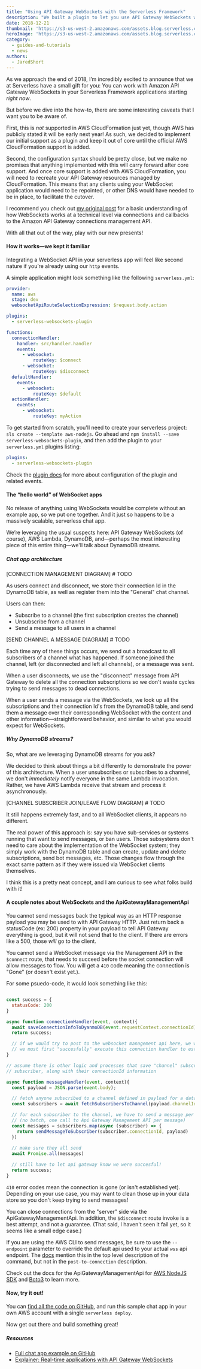 ```yaml
---
title: "Using API Gateway WebSockets with the Serverless Framework"
description: "We built a plugin to let you use API Gateway WebSockets with the Serverless Framework, even in advance of CloudFormation support! Try it out."
date: 2018-12-21
thumbnail: 'https://s3-us-west-2.amazonaws.com/assets.blog.serverless.com/websockets/api-gateway-websockets-thumb.png'
heroImage: 'https://s3-us-west-2.amazonaws.com/assets.blog.serverless.com/websockets/api-gateway-websockets-header.svg'
category:
  - guides-and-tutorials
  - news
authors: 
  - JaredShort
---
```



As we approach the end of 2018, I’m incredibly excited to announce that we at Serverless have a small gift for you: You can work with Amazon API Gateway WebSockets in your Serverless Framework applications starting _right now_.

But before we dive into the how-to, there are some interesting caveats that I want you to be aware of.

First, this is _not_ supported in AWS CloudFormation just yet, though AWS has publicly stated it will be early next year! As such, we decided to implement our initial support as a plugin and keep it out of core until the official AWS CloudFormation support is added.

Second, the configuration syntax should be pretty close, but we make no promises that anything implemented with this will carry forward after core support. And once core support is added with AWS CloudFormation, you will need to recreate your API Gateway resources managed by CloudFormation. This means that any clients using your WebSocket application would need to be repointed, or other DNS would have needed to be in place, to facilitate the cutover.

I recommend you check out [my original post](https://serverless.com/blog/api-gateway-websockets-support/) for a basic understanding of how WebSockets works at a technical level via connections and callbacks to the Amazon API Gateway connections management API.

With all that out of the way, play with our new presents!

#### How it works—we kept it familiar

Integrating a WebSocket API in your serverless app will feel like second nature if you’re already using our `http` events.

A simple application might look something like the following `serverless.yml`:

```yaml
provider:
  name: aws
  stage: dev
  websocketApiRouteSelectionExpression: $request.body.action

plugins:
  - serverless-websockets-plugin

functions:
  connectionHandler:
    handler: src/handler.handler
    events:
      - websocket:
          routeKey: $connect
      - websocket:
          routeKey: $disconnect
  defaultHandler:
    events:
      - websocket:
          routeKey: $default
  actionHandler:
    events:
      - websocket:
          routeKey: myAction
```

To get started from scratch, you'll need to create your serverless project: `sls create --template aws-nodejs`. Go ahead and `npm install --save serverless-websockets-plugin`, and then add the plugin to your `serverless.yml` plugins listing:

```yaml
plugins:
  - serverless-websockets-plugin
```

Check the [plugin docs](https://github.com/serverless/serverless-websockets-plugin) for more about configuration of the plugin and related events.

#### The “hello world” of WebSocket apps

No release of anything using WebSockets would be complete without an example app, so we put one together. And it just so happens to be a massively scalable, serverless chat app.

We’re leveraging the usual suspects here: API Gateway WebSockets (of course), AWS Lambda, DynamoDB, and—perhaps the most interesting piece of this entire thing—we'll talk about DynamoDB streams.

##### Chat app architecture

[CONNECTION MANAGEMENT DIAGRAM] # TODO

As users connect and disconnect, we store their connection Id in the DynamoDB table, as well as register them into the "General" chat channel.

Users can then:

- Subscribe to a channel (the first subscription creates the channel)
- Unsubscribe from a channel
- Send a message to all users in a channel

[SEND CHANNEL A MESSAGE DIAGRAM] # TODO

Each time any of these things occurs, we send out a broadcast to all subscribers of a channel what has happened. If someone joined the channel, left (or disconnected and left all channels), or a message was sent.

When a user disconnects, we use the "disconnect" message from API Gateway to delete all the connection subscriptions so we don't waste cycles trying to send messages to dead connections.

When a user sends a message via the WebSockets, we look up all the subscriptions and their connection Id's from the DynamoDB table, and send them a message over their corresponding WebSocket with the content and other information—straightforward behavior, and similar to what you would expect for WebSockets.

##### Why DynamoDB streams?

So, what are we leveraging DynamoDB streams for you ask?

We decided to think about things a bit differently to demonstrate the power of this architecture. When a user unsubscribes or subscribes to a channel, we don't _immediately_ notify everyone in the same Lambda invocation. Rather, we have AWS Lambda receive that stream and process it asynchronously.

[CHANNEL SUBSCRIBER JOIN/LEAVE FLOW DIAGRAM] # TODO

It still happens extremely fast, and to all WebSocket clients, it appears no different.

The real power of this approach is: say you have sub-services or systems running that want to send messages, or ban users. Those subsystems don't need to care about the implementation of the WebSocket system; they simply work with the DynamoDB table and can create, update and delete subscriptions, send bot messages, etc. Those changes flow through the exact same pattern as if they were issued via WebSocket clients themselves.

I think this is a pretty neat concept, and I am curious to see what folks build with it!

#### A couple notes about WebSockets and the ApiGatewayManagementApi

You cannot send messages back the typical way as an HTTP response payload you may be used to with API Gateway HTTP. Just return back a statusCode (ex: 200) property in your payload to tell API Gateway everything is good, but it will not send that to the client. If there are errors like a 500, those _will_ go to the client.

You cannot send a WebSocket message via the Management API in the `$connect` route, that needs to succeed before the socket connection will allow messages to flow. You will get a `410` code meaning the connection is "Gone" (or doesn't exist yet.).

For some psuedo-code, it would look something like this:

```javascript

const success = {
  statusCode: 200
}

async function connectionHandler(event, context){
  await saveConnectionInfoToDyanmoDB(event.requestContext.connectionId);
  return success;

  // if we would try to post to the websocket management api here, we would get a 410
  // we must first "succesfully" execute this connection handler to establish the WebSocket
}

// assume there is other logic and processes that save "channel" subscriptions for each
// subscriber, along with their connectionId information

async function messageHandler(event, context){
  const payload = JSON.parse(event.body);

  // fetch anyone subscribed to a channel defined in payload for a datastore
  const subscribers = await fetchSubscribersToChannel(payload.channelId);

  // for each subscriber to the channel, we have to send a message per connection
  // (no batch, one call to Api Gateway Management API per message)
  const messages = subscribers.map(async (subscriber) => {
    return sendMessageToSubscriber(subscriber.connectionId, payload)
  })
  
  // make sure they all send
  await Promise.all(messages)

  // still have to let api gateway know we were succesful!
  return success;
}
```

`410` error codes mean the connection is gone (or isn't established yet). Depending on your use case, you may want to clean those up in your data store so you don't keep trying to send messages!

You can close connections from the "server" side via the ApiGatewayManagementApi. In addition, the `$disconnect` route invoke is a best attempt, and not a guarantee. (That said, I haven't seen it fail yet, so it seems like a small edge case.)

If you are using the AWS CLI to send messages, be sure to use the `--endpoint` parameter to override the default api used to your actual `wss` api endpoint. The [docs](https://docs.aws.amazon.com/cli/latest/reference/apigatewaymanagementapi/index.html?highlight=api%20gateway%20management) mention this in the top level description of the command, but not in the `post-to-connection` description.

Check out the docs for the ApiGatewayManagementApi for [AWS NodeJS SDK](https://docs.aws.amazon.com/AWSJavaScriptSDK/latest/AWS/ApiGatewayManagementApi.html) and [Boto3](https://boto3.amazonaws.com/v1/documentation/api/latest/reference/services/apigatewaymanagementapi.html?highlight=apigatewaymanagementapi) to learn more.

#### Now, try it out!

You can [find all the code on GitHub](https://github.com/serverless/serverless-websockets-plugin/tree/master/example), and run this sample chat app in your own AWS account with a single `serverless deploy`.

Now get out there and build something great!

##### Resources

- [Full chat app example on GitHub](https://github.com/serverless/serverless-websockets-plugin/tree/master/example)
- [Explainer: Real-time applications with API Gateway WebSockets](https://serverless.com/blog/api-gateway-websockets-support/)
